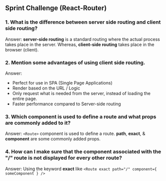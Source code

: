 ## Sprint Challenge (React-Router)

### 1. What is the difference between server side routing and client side routing?
Answer: **server-side routing** is a standard routing where the actual process takes place in the server.
Whereas, **client-side routing** takes place in the browser (client).

### 2. Mention some advantages of using client side routing.
Answer: 
 * Perfect for use in SPA (Single Page Applications)
 * Render based on the URL / Logic
 * Only request what is needed from the server, instead of loading the entire page.
 * Faster performance compared to Server-side routing

### 3. Which component is used to define a route and what props are commonly added to it?
Answer: `<Route>` component is used to define a route. 
**path**, **exact**, & **component** are some commonly added props.

### 4. How can I make sure that the component associated with the "/" route is not displayed for every other route?
Answer: Using the keyword **exact** like
  `<Route exact path="/" component={ someComponent } />`
